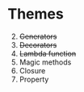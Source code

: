 # Themes

2. ~~Generators~~
3. ~~Decorators~~
4. ~~Lambda function~~
5. Magic methods
6. Closure
7. Property
